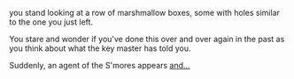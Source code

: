
you stand looking at a row of marshmallow boxes,
some with holes similar to the one you just left.

You stare and wonder if you've done this over and over again
in the past as you think about what the key master has told you.

Suddenly, an agent of the S'mores appears <a href="english/in-matrix/matrix.md">and...</a>

